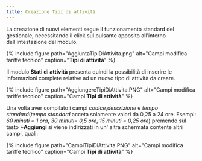 ```yaml
---
title: Creazione Tipi di attività
---
```


La creazione di nuovi elementi segue il funzionamento standard del gestionale, necessitando il click sul pulsante apposito all'interno dell'intestazione del modulo.

{% include figure path="AggiuntaTipiDiAttivita.png" alt="Campi modifica tariffe tecnico" caption="**Tipi di attività**" %}

Il modulo **Stati di attività** presenta quindi la possibilità di inserire le informazioni complete relative ad un nuovo tipo di attività da creare.

{% include figure path="AggiungereTipiDiAttivita.PNG" alt="Campi modifica tariffe tecnico" caption="Campi **Tipi di attività**" %}

Una volta aver compilato i campi *codice*,*descrizione* e *tempo standard*(*tempo standard* acceta solamente valori da 0,25 a 24 ore. Esempi: *60 minuti = 1 ora*, *30 minuti= 0,5 ore*, *15 minuti = 0,25 ore*) premendo sul tasto **+Aggiungi** si viene indirizzati in un' altra schermata contente altri campi, quali:

{% include figure path="CampiTipiDiAttivita.PNG" alt="Campi modifica tariffe tecnico" caption="Campi **Tipi di attività**" %}

